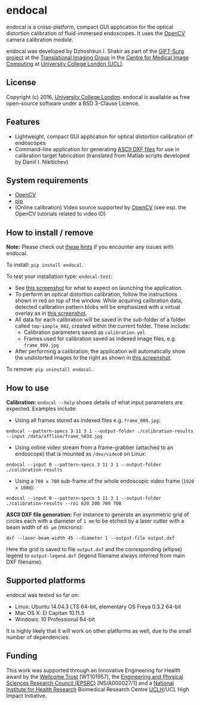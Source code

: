 # endocal

endocal is a cross-platform, compact GUI application for the optical distortion calibration of fluid-immersed endoscopes. It uses the [OpenCV][opencv] camera calibration module.

endocal was developed by Dzhoshkun I. Shakir as part of the [GIFT-Surg project][giftsurg] at the [Translational Imaging Group][tig] in the [Centre for Medical Image Computing][cmic] at [University College London (UCL)][ucl].

## License

Copyright (c) 2016, [University College London][ucl]. endocal is available as free open-source software under a BSD 3-Clause Licence.

## Features

* Lightweight, compact GUI application for optical distortion calibration of endoscopes
* Command-line application for generating [ASCII DXF files](http://www.autodesk.com/techpubs/autocad/acadr14/dxf/) for use in calibration target fabrication (translated from Matlab scripts developed by Daniil I. Nikitichev)

## System requirements

* [OpenCV][opencv]
* [pip](https://pip.pypa.io/en/stable/installing/)
* (Online calibration) Video source supported by [OpenCV][opencv_docs] (see esp. the OpenCV tutorials related to video IO)

## How to install / remove

**Note:** Please check out [these hints](doc/issues.md) if you encounter any issues with endocal.

To install: `pip install endocal`.

To test your installation type: `endocal-test`:

* See [this screenshot](endocal/res/screenshot-start.png) for what to expect on launching the application.
* To perform an optical distortion calibration, follow the instructions shown in red on top of the window. While acquiring calibration data, detected calibration pattern blobs will be emphasized with a virtual overlay as in [this screenshot](endocal/res/screenshot-detection.png).
* All data for each calibration will be saved in the sub-folder of a folder called `tmp-sample_002`, created within
the current folder. These include:
  * Calibration parameters saved as `calibration.yml`
  * Frames used for calibration saved as indexed image files, e.g. `frame_009.jpg`
* After performing a calibration, the application will automatically show the undistorted images to the right as shown in [this screenshot](endocal/res/screenshot-undistort.png).

To remove: `pip uninstall endocal`.

## How to use

**Calibration:** `endocal --help` shows details of what input parameters are expected. Examples include:
* Using all frames stored as indexed files e.g. `frame_009.jpg`:
```
endocal --pattern-specs 3 11 3 1 --output-folder ./calibration-results --input /data/offline/frame_%03d.jpg
```
* Using online video stream from a frame-grabber (attached to an endoscope) that is mounted as `/dev/video0` on Linux:
```
endocal --input 0 --pattern-specs 3 11 3 1 --output-folder ./calibration-results
```
* Using a `700 x 700` sub-frame of the whole endoscopic video frame (`1920 x 1080`):
```
endocal --input 0 --pattern-specs 3 11 3 1 --output-folder ./calibration-results --roi 620 200 700 700
```

**ASCII DXF file generation:** For instance to generate an asymmetric grid of circles each with a diameter of `1 mm` to be etched by a laser cutter with a beam width of `45 μm` (microns):
```
dxf --laser-beam-width 45 --diameter 1 --output-file output.dxf
```
Here the grid is saved to file `output.dxf` and the corresponding (ellipse) legend to `output-legend.dxf` (legend filename always inferred from main DXF filename).

## Supported platforms

endocal was tested so far on:

* Linux: Ubuntu 14.04.3 LTS 64-bit, elementary OS Freya 0.3.2 64-bit
* Mac OS X: El Capitan 10.11.3
* Windows: 10 Professional 64-bit

It is highly likely that it will work on other platforms as well, due to the small number of dependencies.

## Funding

This work was supported through an Innovative Engineering for Health award by the [Wellcome Trust][wellcometrust] [WT101957], the [Engineering and Physical Sciences Research Council (EPSRC)][epsrc] [NS/A000027/1] and a [National Institute for Health Research][nihr] Biomedical Research Centre [UCLH][uclh]/UCL High Impact Initiative.


[tig]: http://cmictig.cs.ucl.ac.uk
[giftsurg]: http://www.gift-surg.ac.uk
[cmic]: http://cmic.cs.ucl.ac.uk
[ucl]: http://www.ucl.ac.uk
[nihr]: http://www.nihr.ac.uk/research
[uclh]: http://www.uclh.nhs.uk
[epsrc]: http://www.epsrc.ac.uk
[wellcometrust]: http://www.wellcome.ac.uk
[opencv]: http://opencv.org/
[opencv_docs]: http://docs.opencv.org/

